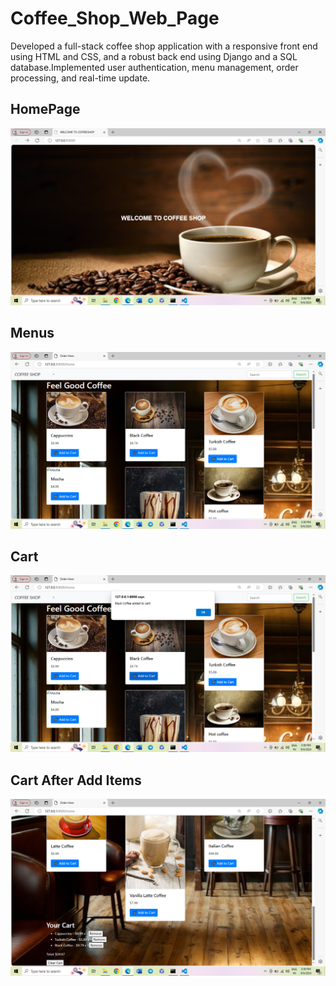 # Coffee_Shop_Web_Page
Developed a full-stack coffee shop application with a responsive front end using HTML and CSS, and a robust back end using 
Django and a SQL database.Implemented user authentication, menu management, order processing, and real-time update.
## HomePage
![Alt image](https://github.com/ManojManuS/Coffee_Shop_Application-/blob/main/HomePAge.png?raw=true)
## Menus
![Alt image](https://github.com/ManojManuS/Coffee_Shop_Application-/blob/main/Menus.png?raw=true)
## Cart
![Alt image](https://github.com/ManojManuS/Coffee_Shop_Application-/blob/main/Cart.png?raw=true)
## Cart After Add Items 
![Alt image](https://github.com/ManojManuS/Coffee_Shop_Application-/blob/main/Itemsadded.png?raw=true)
